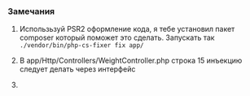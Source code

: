### Замечания

1) Использьзуй PSR2 оформление кода, я тебе установил пакет composer который поможет это сделать.
Запускать так `./vendor/bin/php-cs-fixer fix app/`

2) В app/Http/Controllers/WeightController.php строка 15 инъекцию следует делать через интерфейс
3)
